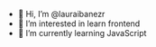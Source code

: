 - 👋 Hi, I’m @lauraibanezr
- 👀 I’m interested in learn frontend 
- 🌱 I’m currently learning JavaScript
